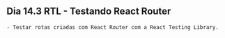 ## Dia 14.3 RTL - Testando React Router

    - Testar rotas criadas com React Router com a React Testing Library.
    